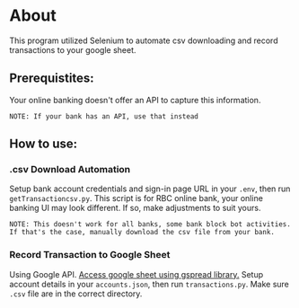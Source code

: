 # About
This program utilized Selenium to automate csv downloading and record transactions to your google sheet. 

## Prerequistites:
Your online banking doesn't offer an API to capture this information.

```NOTE: If your bank has an API, use that instead```

## How to use:
### .csv Download Automation
Setup bank account credentials and sign-in page URL in your `.env`, then run `getTransactioncsv.py`.
This script is for RBC online bank, your online banking UI may look different. If so, make adjustments to suit yours. 

```NOTE: This doesn't work for all banks, some bank block bot activities. If that's the case, manually download the csv file from your bank. ```

### Record Transaction to Google Sheet
Using Google API. [Access google sheet using gspread library.](https://docs.gspread.org/en/v5.10.0/)
Setup account details in your `accounts.json`, then run `transactions.py`.
Make sure `.csv` file are in the correct directory.
